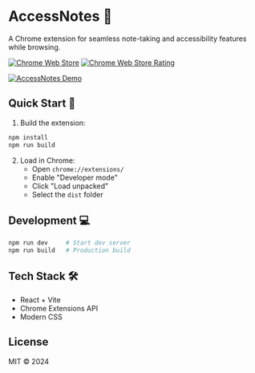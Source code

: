 # AccessNotes 🎯

A Chrome extension for seamless note-taking and accessibility features while browsing.

[![Chrome Web Store](https://img.shields.io/chrome-web-store/v/genffgnemddlpddpdfjbhanbnacgfplc)](https://chromewebstore.google.com/detail/accessnotes/genffgnemddlpddpdfjbhanbnacgfplc)
[![Chrome Web Store Rating](https://img.shields.io/chrome-web-store/rating/genffgnemddlpddpdfjbhanbnacgfplc)](https://chromewebstore.google.com/detail/accessnotes/genffgnemddlpddpdfjbhanbnacgfplc)


[![AccessNotes Demo](https://img.youtube.com/vi/cMj5zASjoZs/maxresdefault.jpg)](https://www.youtube.com/watch?v=cMj5zASjoZs)

## Quick Start 🚀

1. Build the extension:
```bash
npm install
npm run build
```

2. Load in Chrome:
   - Open `chrome://extensions/`
   - Enable "Developer mode"
   - Click "Load unpacked"
   - Select the `dist` folder

## Development 💻

```bash
npm run dev     # Start dev server
npm run build   # Production build
```

## Tech Stack 🛠️

- React + Vite
- Chrome Extensions API
- Modern CSS

## License

MIT © 2024
